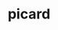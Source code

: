 ---
title: "picard"
layout: cache
categories: [package, v0.20.1]
meta: {"versions": ["2.26.2"], "compilers": ["gcc@=7.3.1"], "oss": ["amzn2"], "platforms": ["linux"], "targets": ["aarch64", "neoverse_n1", "x86_64_v3"], "stacks": ["aws-isc", "aws-isc-aarch64", "root"], "num_specs": 3, "num_specs_by_stack": {"aws-isc-aarch64": 2, "root": 3, "aws-isc": 1}}
spec_details: [{"hash": "xmgvlqi6q2xch5ajrtpjpiuwmipxieuc", "compiler": "gcc@=7.3.1", "versions": ["2.26.2"], "os": "amzn2", "platform": "linux", "target": "aarch64", "variants": ["build_system=generic"], "stacks": ["aws-isc-aarch64", "root"], "size": "-", "tarball": "https://binaries.spack.io/v0.20.1/build_cache/linux-amzn2-aarch64/gcc-7.3.1/picard-2.26.2/linux-amzn2-aarch64-gcc-7.3.1-picard-2.26.2-xmgvlqi6q2xch5ajrtpjpiuwmipxieuc.spack"}, {"hash": "e37iasrbzzm37d5makf5mzg233oeuj45", "compiler": "gcc@=7.3.1", "versions": ["2.26.2"], "os": "amzn2", "platform": "linux", "target": "neoverse_n1", "variants": ["build_system=generic"], "stacks": ["aws-isc-aarch64", "root"], "size": "-", "tarball": "https://binaries.spack.io/v0.20.1/build_cache/linux-amzn2-neoverse_n1/gcc-7.3.1/picard-2.26.2/linux-amzn2-neoverse_n1-gcc-7.3.1-picard-2.26.2-e37iasrbzzm37d5makf5mzg233oeuj45.spack"}, {"hash": "obbd4hec27tstqydg6zfucavxurlp2a2", "compiler": "gcc@=7.3.1", "versions": ["2.26.2"], "os": "amzn2", "platform": "linux", "target": "x86_64_v3", "variants": ["build_system=generic"], "stacks": ["aws-isc", "root"], "size": "-", "tarball": "https://binaries.spack.io/v0.20.1/build_cache/linux-amzn2-x86_64_v3/gcc-7.3.1/picard-2.26.2/linux-amzn2-x86_64_v3-gcc-7.3.1-picard-2.26.2-obbd4hec27tstqydg6zfucavxurlp2a2.spack"}]
---